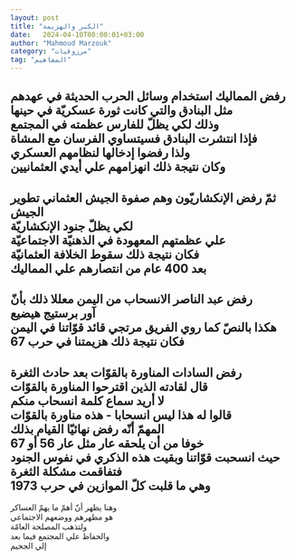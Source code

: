 ```yaml
---
layout: post
title: "الكبر والهزيمة"
date:   2024-04-10T00:00:01+03:00
author: "Mahmoud Marzouk"
category: "مرزوقيات"
tag: "المفاهيم"
---
```



رفض المماليك استخدام وسائل الحرب الحديثة في
عهدهم  
مثل البنادق والتي كانت ثورة عسكريّة في حينها  
وذلك لكي يظلّ للفارس عظمته في المجتمع  
فإذا انتشرت البنادق فسيتساوي الفرسان مع المشاة  
ولذا رفضوا إدخالها لنظامهم العسكري  
وكان نتيجة ذلك انهزامهم علي أيدي العثمانيين  
-------  
ثمّ رفض الإنكشاريّون وهم صفوة الجيش العثماني تطوير
الجيش  
لكي يظلّ جنود الإنكشاريّة  
علي عظمتهم المعهودة في الذهنيّة الاجتماعيّة  
فكان نتيجة ذلك سقوط الخلافة العثمانيّة  
بعد 400 عام من انتصارهم علي المماليك  
------  
رفض عبد الناصر الانسحاب من اليمن معللا ذلك بأنّ  
آور برستيج هيضيع  
هكذا بالنصّ كما روي الفريق مرتجي قائد قوّاتنا في
اليمن  
فكان نتيجة ذلك هزيمتنا في حرب 67  
-------  
رفض السادات المناورة بالقوّات بعد حادث الثغرة  
قال لقادته الذين اقترحوا المناورة بالقوّات  
لا أريد سماع كلمة انسحاب منكم  
قالوا له هذا ليس انسحابا - هذه مناورة بالقوّات  
المهمّ أنّه رفض نهائيّا القيام بذلك  
خوفا من أن يلحقه عار مثل عار 56 أو 67  
حيث انسحبت قوّاتنا وبقيت هذه الذكري في نفوس
الجنود  
فتفاقمت مشكلة الثغرة  
وهي ما قلبت كلّ الموازين في حرب 1973  
--------  
وهنا يظهر أنّ أهمّ ما يهمّ العساكر  
هو مظهرهم ووضعهم الاجتماعي  
ولتذهب المصلحة العامّة  
والحفاظ علي المجتمع فيما بعد  
إلي الجحيم
